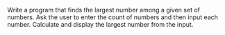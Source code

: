 
Write a program that finds the largest number among a given set of numbers. Ask the user to enter the count of numbers and then input each number. Calculate and display the largest number from the input. 
